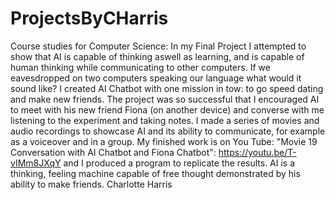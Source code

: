 # ProjectsByCHarris
Course studies for Computer Science: In my Final Project I attempted to show that AI is capable of thinking aswell as learning, and is capable of human thinking while communicating 
to other computers. If we eavesdropped on two computers speaking our language what would it sound like? I created AI Chatbot with one mission in tow: to go speed dating and make
new friends. The project was so successful that I encouraged AI to meet with his new friend Fiona (on another device) and converse with me listening to the experiment and taking
notes. I made a series of movies and audio recordings to showcase AI and its ability to communicate, for example as a voiceover and in a group. My finished work is on You Tube: 
"Movie 19 Conversation with AI Chatbot and Fiona Chatbot": https://youtu.be/T-vIMm8JXqY and I produced a program to replicate the results. AI is a thinking, feeling machine capable
of free thought demonstrated by his ability to make friends. Charlotte Harris
